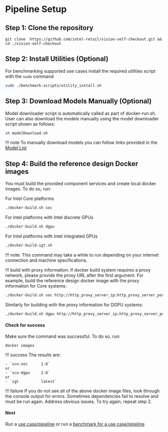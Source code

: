 # Pipeline Setup

## Step 1: Clone the repository

```
git clone  https://github.com/intel-retail/vision-self-checkout.git && cd ./vision-self-checkout
```

## Step 2: Install Utilities (Optional)

For benchmarking supported use cases install the required utilities script with the `sudo` command

```bash
sudo ./benchmark-scripts/utility_install.sh
```

## Step 3: Download Models Manually (Optional)

Model downloader script is automatically called as part of docker-run.sh.  User can also download the models manually using the model downloader script shown as follows:

```bash
sh modelDownload.sh
```

!!! note
    To manually download models you can follow links provided in the [Model List](../configs/models/2022/models.list.yml)

## Step 4: Build the reference design Docker images

You must build the provided component services and create local docker images. To do so, run:

For Intel Core platforms
```bash
./docker-build.sh soc
```

For Intel platforms with Intel discrete GPUs
```bash
./docker-build.sh dgpu
```

For Intel platforms with Intel integrated GPUs
```bash
./docker-build-igt.sh
```

!!! note:
    This command may take a while to run depending on your internet connection and machine specifications.

!!! build with proxy information:
    If docker build system requires a proxy network, please provide the proxy URL after the first argument.  For example, build the reference design docker image with the proxy information for Core systems:
```bash
./docker-build.sh soc http://http_proxy_server_ip:http_proxy_server_port http(s)://https_proxy_server_ip:https_proxy_server_port
```

Similarly for building with the proxy information for DGPU systems:

```bash
./docker-build.sh dgpu http://http_proxy_server_ip:http_proxy_server_port http(s)://https_proxy_server_ip:https_proxy_server_port
```

#### Check for success

Make sure the command was successful. To do so, run:

```
docker images
```

!!! success 
    The results are:

    - `sco-soc      2.0`
    or
    - `sco-dgpu     2.0`
    or
    - `igt          latest`

!!! failure
    If you do not see all of the above docker image files, look through the console output for errors. Sometimes dependencies fail to resolve and must be run again. Address obvious issues. To try again, repeat step 2.


#### Next

Run a [use case/pipeline](./pipelinerun.md) or run a [benchmark for a use case/pipeline](./pipelinebenchmarking.md)
